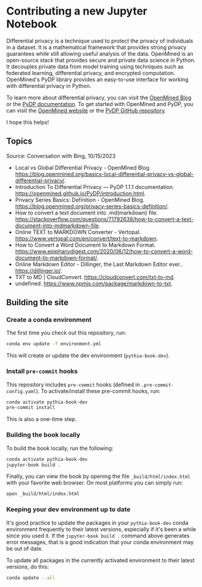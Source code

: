 # Contributing a new Jupyter Notebook

Differential privacy is a technique used to protect the privacy of individuals in a dataset. It is a mathematical framework that provides strong privacy guarantees while still allowing useful analysis of the data. OpenMined is an open-source stack that provides secure and private data science in Python. It decouples private data from model training using techniques such as federated learning, differential privacy, and encrypted computation. OpenMined's PyDP library provides an easy-to-use interface for working with differential privacy in Python.

To learn more about differential privacy, you can visit the [OpenMined Blog](https://blog.openmined.org/privacy-series-basics-definition/) or the [PyDP documentation](https://openmined.github.io/PyDP/introduction.html). To get started with OpenMined and PyDP, you can visit the [OpenMined website](https://www.openmined.org/) or the [PyDP GitHub repository](https://github.com/OpenMined/PyDP).

I hope this helps!
## Topics

Source: Conversation with Bing, 10/15/2023
- Local vs Global Differential Privacy - OpenMined Blog. https://blog.openmined.org/basics-local-differential-privacy-vs-global-differential-privacy/.
- Introduction To Differential Privacy — PyDP 1.1.1 documentation. https://openmined.github.io/PyDP/introduction.html.
- Privacy Series Basics: Definition - OpenMined Blog. https://blog.openmined.org/privacy-series-basics-definition/.
-  How to convert a text document into .md(markdown) file. https://stackoverflow.com/questions/71792638/how-to-convert-a-text-document-into-mdmarkdown-file.
- Online TEXT to MARKDOWN Converter - Vertopal. https://www.vertopal.com/en/convert/text-to-markdown.
- How to Convert a Word Document to Markdown Format. https://www.epiphanydigest.com/2020/06/12/how-to-convert-a-word-document-to-markdown-format/.
- Online Markdown Editor - Dillinger, the Last Markdown Editor ever.. https://dillinger.io/.
- TXT to MD | CloudConvert. https://cloudconvert.com/txt-to-md.
- undefined. https://www.npmjs.com/package/markdown-to-txt.

## Building the site

### Create a conda environment

The first time you check out this repository, run:

```bash
conda env update -f environment.yml
```

This will create or update the dev environment (`pythia-book-dev`).

### Install `pre-commit` hooks

This repository includes `pre-commit` hooks (defined in `.pre-commit-config.yaml`). To activate/install these pre-commit hooks, run:

```bash
conda activate pythia-book-dev
pre-commit install
```

This is also a one-time step.

### Building the book locally

To build the book locally, run the following:

```bash
conda activate pythia-book-dev
jupyter-book build .
```

Finally, you can view the book by opening the file `_build/html/index.html` with your favorite web browser. On most platforms you can simply run:

```bash
open _build/html/index.html
```

### Keeping your dev environment up to date

It's good practice to update the packages in your `pythia-book-dev` conda environment frequently to their latest versions, especially if it's been a while since you used it. If the `jupyter-book build .` command above generates error messages, that is a good indication that your conda environment may be out of date.

To update all packages in the currently activated environment to their latest versions, do this:

```bash
conda update --all
```

